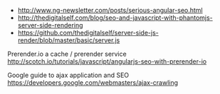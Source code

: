 * http://www.ng-newsletter.com/posts/serious-angular-seo.html    
* http://thedigitalself.com/blog/seo-and-javascript-with-phantomjs-server-side-rendering   
* https://github.com/thedigitalself/server-side-js-render/blob/master/basic/server.js

Prerender.io a cache / prerender service   
http://scotch.io/tutorials/javascript/angularjs-seo-with-prerender-io

Google guide to ajax application and SEO   
https://developers.google.com/webmasters/ajax-crawling
